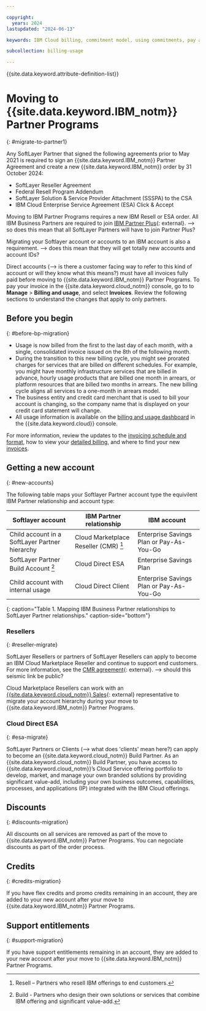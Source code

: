 ```yaml
---

copyright:
  years: 2024
lastupdated: "2024-06-13"

keywords: IBM Cloud billing, commitment model, using commitments, pay as you go with committed use, enterprise savings plan

subcollection: billing-usage

---
```


{{site.data.keyword.attribute-definition-list}}

# Moving to {{site.data.keyword.IBM_notm}} Partner Programs
{: #migrate-to-partner1}

Any SoftLayer Partner that signed the following agreements prior to May 2021 is required to sign an {{site.data.keyword.IBM_notm}} Partner Agreement and create a new {{site.data.keyword.IBM_notm}} order by 31 October 2024:
- SoftLayer Reseller Agreement
- Federal Resell Program Addendum
- SoftLayer Solution & Service Provider Attachment (SSSPA) to the CSA
- IBM Cloud Enterprise Service Agreement (ESA) Click & Accept

Moving to IBM Partner Programs requires a new IBM Resell or ESA order. All IBM Business Partners are required to join [IBM Partner Plus](https://www.ibm.com/partnerplus/){: external}. --> so does this mean that all SoftLayer Partners will have to join Partner Plus?

Migrating your Softlayer account or accounts to an IBM account is also a requirement. --> does this mean that they will get totally new accounts and account IDs?

Direct accounts (--> is there a customer facing way to refer to this kind of account or will they know what this means?) must have all invoices fully paid before moving to {{site.data.keyword.IBM_notm}} Partner Programs. To pay your invoice in the {{site.data.keyword.cloud_notm}} console, go to to **Manage** > **Billing and usage**, and select **Invoices**. Review the following sections to understand the changes that apply to only partners.

## Before you begin
{: #before-bp-migration}

- Usage is now billed from the first to the last day of each month, with a single, consolidated invoice issued on the 8th of the following month.
- During the transition to this new billing cycle, you might see prorated charges for services that are billed on different schedules. For example, you might have monthly infrastructure services that are billed in advance, hourly usage products that are billed one month in arrears, or platform resources that are billed two months in arrears. The new billing cycle aligns all services to a one-month in arrears model.
- The business entity and credit card merchant that is used to bill your account is changing, so the company name that is displayed on your credit card statement will change.
- All usage information is available on the [billing and usage dashboard](/billing/) in the {{site.data.keyword.cloud}} console.

For more information, review the updates to the [invoicing schedule and format](/docs/billing-usage?topic=billing-usage-migrate-to-simple#invoice-compare), how to view your [detailed billing](/docs/billing-usage?topic=billing-usage-migrate-to-simple#find-detials), and where to find your new [invoices](/docs/billing-usage?topic=billing-usage-migrate-to-simple#new-invoices).

## Getting a new account
{: #new-accounts}

The following table maps your Softlayer Partner account type the equivilent IBM Partner relationship and account type:

| Softlayer account | IBM Partner relationship | IBM account |
|--------------|------------------|------------------------|
| Child account in a SoftLayer Partner hierarchy | Cloud Marketplace Reseller (CMR) [^tabletext] | Enterprise Savings Plan or Pay-As-You-Go |
| SoftLayer Partner Build Account [^tabletext2] | Cloud Direct ESA | Enterprise Savings Plan |
| Child account with internal usage | Cloud Direct Client | Enterprise Savings Plan or Pay-As-You-Go |
{: caption="Table 1. Mapping IBM Business Partner relationships to SoftLayer Partner relationships." caption-side="bottom"}

[^tabletext]: Resell – Partners who resell IBM offerings to end customers.
[^tabletext2]: Build - Partners who design their own solutions or services that combine IBM offering and significant value-add.

### Resellers
{: #reseller-migrate}

SoftLayer Resellers or partners of SoftLayer Resellers can apply to become an IBM Cloud Marketplace Reseller and continue to support end customers. For more information, see the [CMR agreement](https://ibm.seismic.com/Link/Content/DC8bm264qQjb88QBp8fcc7bXbX68){: external}. --> should this seismic link be public?

Cloud Marketplace Resellers can work with an [{{site.data.keyword.cloud_notm}} Sales](https://www.ibm.com/cloud?contactmodule){: external} representative to migrate your account hierarchy during your move to {{site.data.keyword.IBM_notm}} Partner Programs.

### Cloud Direct ESA
{: #esa-migrate}

SoftLayer Partners or Clients (--> what does 'clients' mean here?) can apply to become an {{site.data.keyword.cloud_notm}} Build Partner. As an {{site.data.keyword.cloud_notm}} Build Partner, you have access to {{site.data.keyword.cloud_notm}}’s Cloud Service offering portfolio to develop, market, and manage your own branded solutions by providing significant value-add, including your own business outcomes, capabilities, processes, and applications (IP) integrated with the IBM Cloud offerings.

## Discounts
{: #discounts-migration}

All discounts on all services are removed as part of the move to {{site.data.keyword.IBM_notm}} Partner Programs. You can negociate discounts as part of the order process.

## Credits
{: #credits-migration}

If you have flex credits and promo credits remaining in an account, they are added to your new account after your move to {{site.data.keyword.IBM_notm}} Partner Programs.

## Support entitlements
{: #support-migration}

If you have support entitlements remaining in an account, they are added to your new account after your move to {{site.data.keyword.IBM_notm}} Partner Programs.
